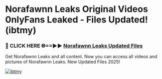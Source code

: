 # Norafawnn Leaks Original Videos 0nlyFans Leaked - Files Updated! (ibtmy)

<h3>🔴 CLICK HERE 🌐==►► <a href="https://tinyurl.com/ehrbuxhb" rel="nofollow">Norafawnn Leaks Updated Files</a></h3>

Get Norafawnn Leaks and all content. Now you can access all videos and pictures of Norafawnn Leaks. New Updated Files 2025!

[![ibtmy](https://i.imgur.com/lVYEuWS.gif)](https://tinyurl.com/ehrbuxhb)
